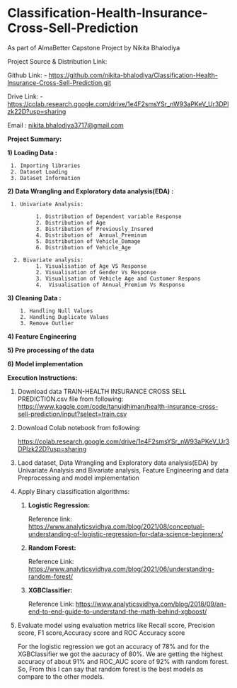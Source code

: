 # Classification-Health-Insurance-Cross-Sell-Prediction

As part of AlmaBetter Capstone Project by Nikita Bhalodiya

Project Source & Distribution Link:

Github Link: - https://github.com/nikita-bhalodiya/Classification-Health-Insurance-Cross-Sell-Prediction.git

Drive Link: -https://colab.research.google.com/drive/1e4F2smsYSr_nW93aPKeV_Ur3DPlzk22D?usp=sharing

Email : nikita.bhalodiya3717@gmail.com

**Project Summary:**

**1) Loading Data :**

     1. Importing libraries
     2. Dataset Loading
     3. Dataset Information

**2) Data Wrangling and Exploratory data analysis(EDA) :**

     1. Univariate Analysis:

             1. Distribution of Dependent variable Response
             2. Distribution of Age
             3. Distribution of Previously_Insured
             4. Distribution of  Annual_Preminum
             5. Distribution of Vehicle_Damage
             6. Distribution of Vehicle_Age

      2. Bivariate analysis:
             1. Visualisation of Age VS Response
             2. Visualisation of Gender Vs Response
             3. Visualisation of Vehicle Age and Customer Respons
             4.  Visualisation of Annual_Premium Vs Response

**3) Cleaning Data :**

        1. Handling Null Values
        2. Handling Duplicate Values
        3. Remove Outlier

**4) Feature Engineering**

**5) Pre processing of the data**

**6) Model implementation**


**Execution Instructions:**

1) Download data TRAIN-HEALTH INSURANCE CROSS SELL PREDICTION.csv file from following:
   https://www.kaggle.com/code/tanujdhiman/health-insurance-cross-sell-prediction/input?select=train.csv
   
2) Download Colab notebook from following:
   
   https://colab.research.google.com/drive/1e4F2smsYSr_nW93aPKeV_Ur3DPlzk22D?usp=sharing
   
3) Laod dataset, Data Wrangling and Exploratory data analysis(EDA) by Univariate Analysis and Bivariate analysis, Feature Engineering and data Preprocessing and model implementation
   
4) Apply Binary classification algorithms:
   1) **Logistic Regression:**
      
      Reference link: https://www.analyticsvidhya.com/blog/2021/08/conceptual-understanding-of-logistic-regression-for-data-science-beginners/
      
   2) **Random Forest:**
      
      Reference Link: https://www.analyticsvidhya.com/blog/2021/06/understanding-random-forest/

      
   3)  **XGBClassifier:**

         Reference Link: https://www.analyticsvidhya.com/blog/2018/09/an-end-to-end-guide-to-understand-the-math-behind-xgboost/
   
5) Evaluate model using evaluation metrics like Recall score, Precision score, F1 score,Accuracy score and ROC Accuracy score 

     For the logistic regression we got an accuracy of 78% and for the XGBClassifier we got the aacuracy of 80%. We are getting the highest accuracy of about 91% and ROC_AUC score of 92% with random forest. So, 
     From this I can say that random forest is the best models as compare to the other models.
      
